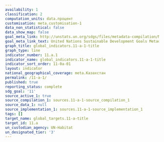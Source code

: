 ```yaml
---
availability: 1
classification: 2
computation_units: data.процент
customisation: meta.customisation-1
data_non_statistical: false
data_show_map: false
goal_meta_link: http://unstats.un.org/sdgs/files/metadata-compilation/Metadata-Goal-11.pdf
goal_meta_link_text: United Nations Sustainable Development Goals Metadata (pdf 2066kB)
graph_title: global_indicators.11-a-1-title
graph_type: line
indicator_number: 11.a.1
indicator_name: global_indicators.11-a-1-title
indicator_sort_order: 11-0a-01
layout: indicator
national_geographical_coverage: meta.Казахстан
permalink: /11-a-1/
published: true
reporting_status: complete
sdg_goal: '11'
source_active_1: true
source_compilation_1: sources.11-a-1-source_compilation_1
source_data_1: null
source_implementation_1: sources.11-a-1-source_implementation_1
tags: []
target_name: global_targets.11-a-title
target_id: 11.a
un_custodian_agency: UN-Habitat
un_designated_tier: '3'
---
```

